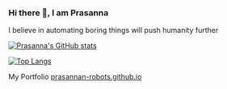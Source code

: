 ### Hi there 👋, I am Prasanna
I believe in automating boring things will push humanity further

[![Prasanna's GitHub stats](https://github-readme-stats.vercel.app/api?username=prasannan-robots&theme=github_dark&show_icons=true)](https://github.com/anuraghazra/github-readme-stats)

[![Top Langs](https://github-readme-stats.vercel.app/api/top-langs/?username=prasannan-robots&theme=github_dark)](https://github.com/anuraghazra/github-readme-stats)

My Portfolio  [prasannan-robots.github.io](https://prasannan-robots.github.io/)
